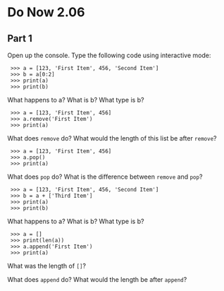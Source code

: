 # Do Now 2.06

## Part 1

Open up the console. Type the following code using interactive mode:

```text
 >>> a = [123, 'First Item', 456, 'Second Item']
 >>> b = a[0:2]
 >>> print(a)
 >>> print(b)
```

What happens to a? What is b? What type is b?   
   
   


```text
 >>> a = [123, 'First Item', 456]
 >>> a.remove('First Item')
 >>> print(a)
```

What does `remove` do? What would the length of this list be after `remove`?   
   
   


```text
 >>> a = [123, 'First Item', 456]
 >>> a.pop()
 >>> print(a)
```

What does `pop` do? What is the difference between `remove` and `pop`?   
   
   


```text
 >>> a = [123, 'First Item', 456, 'Second Item']
 >>> b = a + ['Third Item']
 >>> print(a)
 >>> print(b)
```

What happens to a? What is b? What type is b?   
   
   


```text
 >>> a = []
 >>> print(len(a))
 >>> a.append('First Item')
 >>> print(a)
```

What was the length of `[]`?   
   
   


What does `append` do? What would the length be after `append`?   
   
   


